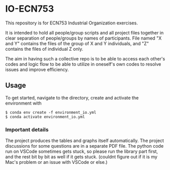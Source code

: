# IO-ECN753

This repository is for ECN753 Industrial Organization exercises.

It is intended to hold all people/group scripts and all project files together in clear separation of people/groups by names of participants. File named "X and Y" contains the files of the group of X and Y individuals, and "Z" contains the files of individual Z only.

The aim in having such a collective repo is to be able to access each other's codes and logic flow to be able to utilize in oneself's own codes to resolve issues and improve efficiency.

## Usage

To get started, navigate to the directory, create and activate the environment with

```console
$ conda env create -f environment_io.yml
$ conda activate environment_io.yml
```

### Important details

The project produces the tables and graphs itself automatically.
The project discussions for some questions are in a separate PDF file.
The python code run on VSCode sometimes gets stuck, so please run the library part first, and the rest bit by bit as well if it gets stuck. (couldnt figure out if it is my Mac's problem or an issue with VSCode or else.)
